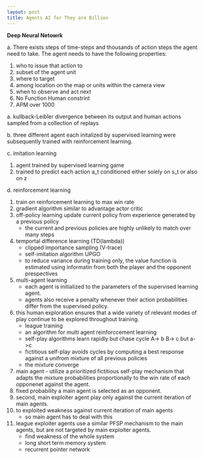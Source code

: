 ```yaml
---
layout: post
title: Agents AI for They are Billion
---
```


**Deep Neural Netowrk**

a. There exists steps of time-steps and thousands of action steps the  agent need to take. The agent needs to have the following properties:
  1. who to issue that action to
  2. subset of the agent unit
  3. where to target
  4. among location on the map or units within the camera view
  5. when to observe and act next
  6. No Function Human constrint
  7. APM over 1000
      
a. kullback-Leibler divergence between its output and human actions sampled from a collection of replays
      
b. three different agent each initalized by supervised learning were subsequently trained with reinforcement learning.
      
c. imitation learning
  1. agent trained by supervised learning game
  2. trained to predict each action a_t conditioned either solely on s_t or also on z
      
d. reinforcement learning
  1. train on reinforcement learning to max win rate
  2. gradient algorithm similar to advantage actor critic
  3. off-policy learning update current policy from experience generated by a previous policy
     * the current and previous policies are highly unlikely to match over many steps
  4. temportal difference learning (TD(lambda))
     * clipped importance sampling (V-trace)
     * self-imitation algorithm UPGO
     * to reduce variance during training only, the value function is estimated using informatin from both the player and the opponent prespectives
  5. multi-agent learning
     * each agent is initialized to the parameters of the supervised learning agent.
     * agents also receive a penalty whenever their action probabilities differ from the supervised policy. 
  6. this human exploration ensures that a wide variety of relevant modes of play continue to be explored throughout training.
     * league training 
     * an algorithm for multi agent reinforccement learning
     * self-play algorithms learn rapidly but chase cycle A-> b B-> c but a->c 
     * fictitious self-play avoids cycles by computing a best response against a unifrom mixture of all previous policies
     * the mixture converge
  7. main agent - utilize a prioritized fictitious self-play mechanism that adapts the mixture probabilities proportionally to the win rate of each opponenet against the agent.
  8. fixed probability a main agent is selected as an opponent.
  9. second, main exploiter agent play only against the current iteration of main agents.
  10. to exploited weakness against current iteration of main agents
      * so main agent has to deal with this
  11. league exploiter agents use a similar PFSP mechanism to the main agents, but are not targeted by main exploiter agents.
      * find weakness of the whole system
      * long short term memory system
      * recurrent pointer network
      
      